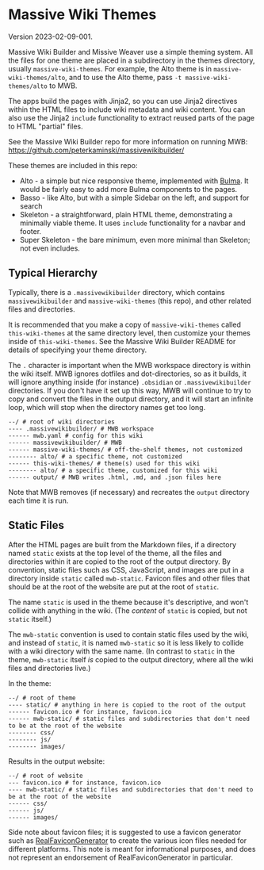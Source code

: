 # Massive Wiki Themes

Version 2023-02-09-001.

Massive Wiki Builder and Missive Weaver use a simple theming system.  All the files for one theme are placed in a subdirectory in the themes directory, usually `massive-wiki-themes`.  For example, the Alto theme is in `massive-wiki-themes/alto`, and to use the Alto theme, pass `-t massive-wiki-themes/alto` to MWB.

The apps build the pages with Jinja2, so you can use Jinja2 directives within the HTML files to include wiki metadata and wiki content.  You can also use the Jinja2 `include` functionality to extract reused parts of the page to HTML "partial" files.

See the Massive Wiki Builder repo for more information on running MWB: <https://github.com/peterkaminski/massivewikibuilder/>

These themes are included in this repo:

- Alto - a simple but nice responsive theme, implemented with [Bulma](https://bulma.io).  It would be fairly easy to add more Bulma components to the pages.
- Basso - like Alto, but with a simple Sidebar on the left, and support for search
- Skeleton - a straightforward, plain HTML theme, demonstrating a minimally viable theme.  It uses `include` functionality for a navbar and footer.
- Super Skeleton - the bare minimum, even more minimal than Skeleton; not even includes.

## Typical Hierarchy

Typically, there is a `.massivewikibuilder` directory, which contains `massivewikibuilder` and `massive-wiki-themes` (this repo), and other related files and directories.

It is recommended that you make a copy of `massive-wiki-themes` called `this-wiki-themes` at the same directory level, then customize your themes inside of `this-wiki-themes`.  See the Massive Wiki Builder README for details of specifying your theme directory.

The `.` character is important when the MWB workspace directory is within the wiki itself.  MWB ignores dotfiles and dot-directories, so as it builds, it will ignore anything inside (for instance) `.obsidian` or `.massivewikibuilder` directories.  If you don't have it set up this way, MWB will continue to try to copy and convert the files in the output directory, and it will start an infinite loop, which will stop when the directory names get too long.

```
--/ # root of wiki directories
---- .massivewikibuilder/ # MWB workspace
------ mwb.yaml # config for this wiki
------ massivewikibuilder/ # MWB
------ massive-wiki-themes/ # off-the-shelf themes, not customized
-------- alto/ # a specific theme, not customized
------ this-wiki-themes/ # theme(s) used for this wiki
-------- alto/ # a specific theme, customized for this wiki
------ output/ # MWB writes .html, .md, and .json files here
```

Note that MWB removes (if necessary) and recreates the `output` directory each time it is run.

## Static Files

After the HTML pages are built from the Markdown files, if a directory named `static` exists at the top level of the theme, all the files and directories within it are copied to the root of the output directory.  By convention, static files such as CSS, JavaScript, and images are put in a directory inside `static` called `mwb-static`. Favicon files and other files that should be at the root of the website are put at the root of `static`.

The name `static` is used in the theme because it's descriptive, and won't collide with anything in the wiki. (The _content_ of `static` is copied, but not `static` itself.)

The `mwb-static` convention is used to contain static files used by the wiki, and instead of `static`, it is named `mwb-static` so it is less likely to collide with a wiki directory with the same name. (In contrast to `static` in the theme, `mwb-static` itself _is_ copied to the output directory, where all the wiki files and directories live.)

In the theme:

```
--/ # root of theme
---- static/ # anything in here is copied to the root of the output
------ favicon.ico # for instance, favicon.ico
------ mwb-static/ # static files and subdirectories that don't need to be at the root of the website
-------- css/
-------- js/
-------- images/
```

Results in the output website:

```
--/ # root of website
--- favicon.ico # for instance, favicon.ico
---- mwb-static/ # static files and subdirectories that don't need to be at the root of the website
------ css/
------ js/
------ images/
```

Side note about favicon files; it is suggested to use a favicon generator such as [RealFaviconGenerator](https://realfavicongenerator.net/) to create the various icon files needed for different platforms. This note is meant for informational purposes, and does not represent an endorsement of RealFaviconGenerator in particular.

